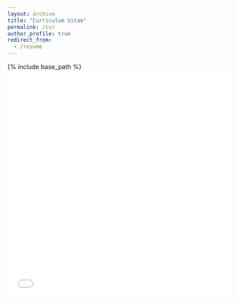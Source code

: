 ```yaml
---
layout: archive
title: "Curriculum Vitae"
permalink: /cv/
author_profile: true
redirect_from:
  - /resume
---
```


{% include base_path %}

<iframe src="/files/SUSOBHANAN_ABHIMANYU_CV.pdf" width="100%" height="500" frameborder="no" border="0" marginwidth="0" marginheight="0"></iframe>

